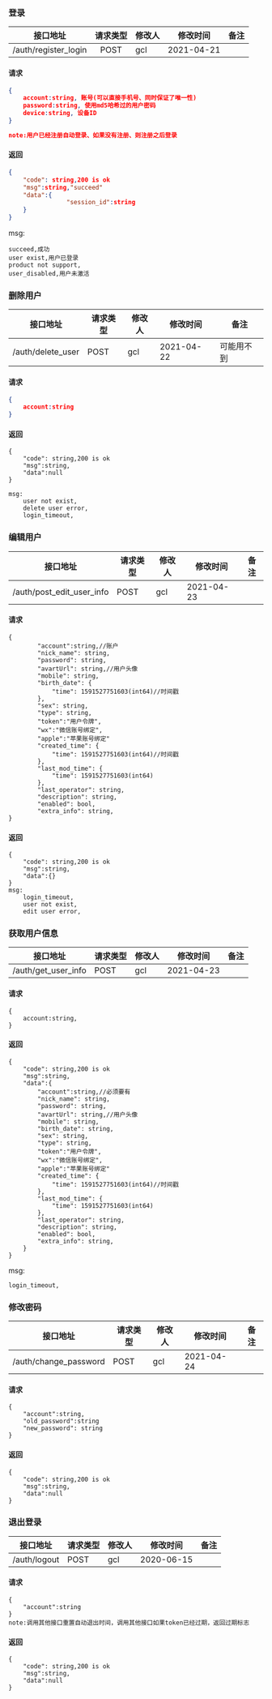 ### 登录

| 接口地址             | 请求类型 | 修改人 | 修改时间   | 备注 |
| -------------------- | :------: | :----- | ---------- | ---- |
| /auth/register_login |   POST   | gcl    | 2021-04-21 |      |

#### 请求

```json
{
    account:string, 账号(可以直接手机号、同时保证了唯一性)
    password:string, 使用md5哈希过的用户密码
    device:string, 设备ID
}

note:用户已经注册自动登录、如果没有注册、则注册之后登录
```

#### 返回

```json
{
    "code": string,200 is ok
    "msg":string,"succeed"
    "data":{
    			"session_id":string
    }
}
```

msg:

```
succeed,成功
user exist,用户已登录
product not support,
user_disabled,用户未激活
```

### 删除用户

| 接口地址          | 请求类型 | 修改人 | 修改时间   | 备注       |
| ----------------- | -------- | ------ | ---------- | ---------- |
| /auth/delete_user | POST     | gcl    | 2021-04-22 | 可能用不到 |

#### 请求

```json
{
    account:string
}
```

#### 返回

```
{
    "code": string,200 is ok
    "msg":string,
    "data":null
}

msg:
	user not exist,
	delete user error,
	login_timeout,
```

### 编辑用户

| 接口地址                  | 请求类型 | 修改人 | 修改时间   | 备注 |
| ------------------------- | -------- | ------ | ---------- | ---- |
| /auth/post_edit_user_info | POST     | gcl    | 2021-04-23 |      |

#### 请求



```
{
    	"account":string,//账户
        "nick_name": string,
        "password": string,
        "avartUrl": string,//用户头像
        "mobile": string,
        "birth_date": {
            "time": 1591527751603(int64)//时间戳
        },
        "sex": string,
        "type": string,
        "token":"用户令牌",
        "wx":"微信账号绑定",
        "apple":"苹果账号绑定"
        "created_time": {
            "time": 1591527751603(int64)//时间戳
        },
    	"last_mod_time": {
            "time": 1591527751603(int64)
        },
        "last_operator": string,
        "description": string,
        "enabled": bool,
        "extra_info": string,
}
```

#### 返回

```
{
    "code": string,200 is ok
    "msg":string,
    "data":{}
}
msg:
	login_timeout,
	user not exist,
	edit user error,
```

### 获取用户信息

| 接口地址            | 请求类型 | 修改人 | 修改时间   | 备注 |
| ------------------- | -------- | ------ | ---------- | ---- |
| /auth/get_user_info | POST     | gcl    | 2021-04-23 |      |

#### 请求

```
{
    account:string,
}
```

#### 返回

```
{
    "code": string,200 is ok
    "msg":string,
    "data":{
        "account":string,//必须要有
        "nick_name": string,
        "password": string,
        "avartUrl": string,//用户头像
        "mobile": string,
        "birth_date": string,
        "sex": string,
        "type": string,
        "token":"用户令牌",
        "wx":"微信账号绑定",
        "apple":"苹果账号绑定"
        "created_time": {
            "time": 1591527751603(int64)//时间戳
        },
    	"last_mod_time": {
            "time": 1591527751603(int64)
        },
        "last_operator": string,
        "description": string,
        "enabled": bool,
        "extra_info": string,
	}
}
```

msg:

```
login_timeout,
```

### 修改密码

| 接口地址              | 请求类型 | 修改人 | 修改时间   | 备注 |
| --------------------- | -------- | ------ | ---------- | ---- |
| /auth/change_password | POST     | gcl    | 2021-04-24 |      |

#### 请求

```
{
	"account":string,
	"old_password":string
    "new_password": string
}
```

#### 返回

```
{
    "code": string,200 is ok
    "msg":string,
    "data":null
}
```

### 退出登录

| 接口地址     | 请求类型 | 修改人 | 修改时间   | 备注 |
| ------------ | -------- | ------ | ---------- | ---- |
| /auth/logout | POST     | gcl    | 2020-06-15 |      |

#### 请求

```
{
	"account":string
}
note:调用其他接口重置自动退出时间，调用其他接口如果token已经过期，返回过期标志
```

#### 返回

```
{
    "code": string,200 is ok
    "msg":string,
    "data":null
}
```


